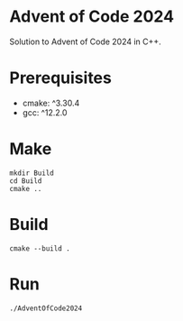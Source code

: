 # Advent of Code 2024

Solution to Advent of Code 2024 in C++.

# Prerequisites

* cmake: ^3.30.4 
* gcc: ^12.2.0

# Make

```
mkdir Build
cd Build
cmake ..
```

# Build

```
cmake --build .
```

# Run

```
./AdventOfCode2024
```
